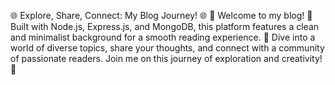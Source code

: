 🌐 Explore, Share, Connect: My Blog Journey! 🌐
🌟 Welcome to my blog! 🌟 Built with Node.js, Express.js, and MongoDB, this platform features a clean and minimalist background for a smooth reading experience. 📝 Dive into a world of diverse topics, share your thoughts, and connect with a community of passionate readers. Join me on this journey of exploration and creativity! 🚀

